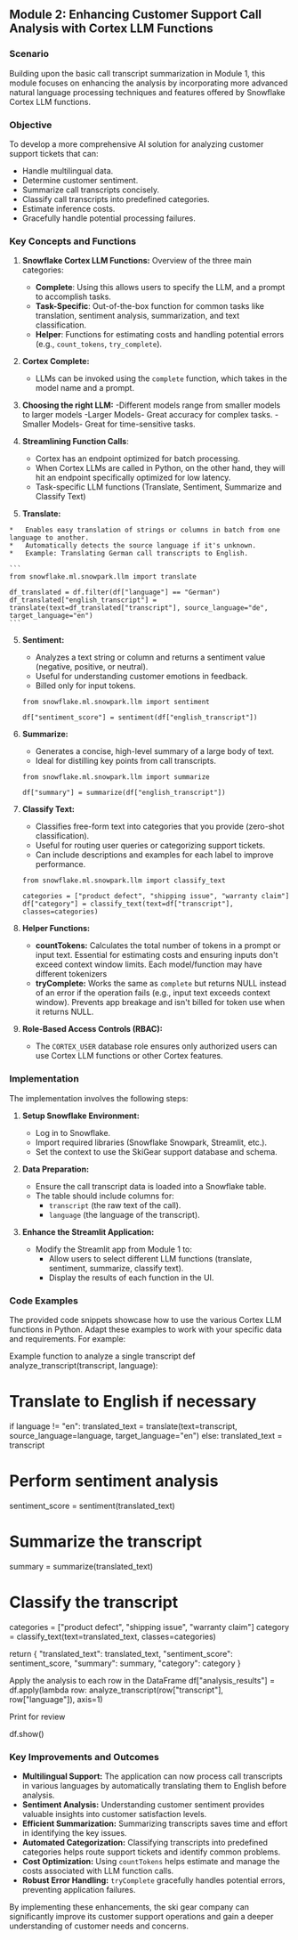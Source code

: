 ## Module 2: Enhancing Customer Support Call Analysis with Cortex LLM Functions

### Scenario

Building upon the basic call transcript summarization in Module 1, this module focuses on enhancing the analysis by incorporating more advanced natural language processing techniques and features offered by Snowflake Cortex LLM functions.

### Objective

To develop a more comprehensive AI solution for analyzing customer support tickets that can:

*   Handle multilingual data.
*   Determine customer sentiment.
*   Summarize call transcripts concisely.
*   Classify call transcripts into predefined categories.
*   Estimate inference costs.
*   Gracefully handle potential processing failures.

### Key Concepts and Functions

1.  **Snowflake Cortex LLM Functions:** Overview of the three main categories:
    *   **Complete**:  Using this allows users to specify the LLM, and a prompt to accomplish tasks.
    *   **Task-Specific**: Out-of-the-box function for common tasks like translation, sentiment analysis, summarization, and text classification.
    *   **Helper**: Functions for estimating costs and handling potential errors (e.g., `count_tokens`, `try_complete`).

2.  **Cortex Complete:**

    *   LLMs can be invoked using the `complete` function, which takes in the model name and a prompt.

3.  **Choosing the right LLM:**
    -Different models range from smaller models to larger models
        -Larger Models- Great accuracy for complex tasks.
        -Smaller Models- Great for time-sensitive tasks.

4.  **Streamlining Function Calls**:
    * Cortex has an endpoint optimized for batch processing.
    * When Cortex LLMs are called in Python, on the other hand, they will hit an endpoint specifically optimized for low latency.
    * Task-specific LLM functions (Translate, Sentiment, Summarize and Classify Text)
  5. **Translate:**

    *   Enables easy translation of strings or columns in batch from one language to another.
    *   Automatically detects the source language if it's unknown.
    *   Example: Translating German call transcripts to English.

    ```
    from snowflake.ml.snowpark.llm import translate

    df_translated = df.filter(df["language"] == "German")
    df_translated["english_transcript"] = translate(text=df_translated["transcript"], source_language="de", target_language="en")
    ```

5.  **Sentiment:**

    *   Analyzes a text string or column and returns a sentiment value (negative, positive, or neutral).
    *   Useful for understanding customer emotions in feedback.
    *   Billed only for input tokens.

    ```
    from snowflake.ml.snowpark.llm import sentiment

    df["sentiment_score"] = sentiment(df["english_transcript"])
    ```

6.  **Summarize:**

    *   Generates a concise, high-level summary of a large body of text.
    *   Ideal for distilling key points from call transcripts.

    ```
    from snowflake.ml.snowpark.llm import summarize

    df["summary"] = summarize(df["english_transcript"])
    ```

7.  **Classify Text:**

    *   Classifies free-form text into categories that you provide (zero-shot classification).
    *   Useful for routing user queries or categorizing support tickets.
    *   Can include descriptions and examples for each label to improve performance.

    ```
    from snowflake.ml.snowpark.llm import classify_text

    categories = ["product defect", "shipping issue", "warranty claim"]
    df["category"] = classify_text(text=df["transcript"], classes=categories)
    ```

8.  **Helper Functions:**

    *   **countTokens:**  Calculates the total number of tokens in a prompt or input text. Essential for estimating costs and ensuring inputs don't exceed context window limits. Each model/function may have different tokenizers
    *   **tryComplete:** Works the same as `complete` but returns NULL instead of an error if the operation fails (e.g., input text exceeds context window). Prevents app breakage and isn't billed for token use when it returns NULL.

9.  **Role-Based Access Controls (RBAC):**

    *   The `CORTEX_USER` database role ensures only authorized users can use Cortex LLM functions or other Cortex features.

### Implementation

The implementation involves the following steps:

1.  **Setup Snowflake Environment:**
    *   Log in to Snowflake.
    *   Import required libraries (Snowflake Snowpark, Streamlit, etc.).
    *   Set the context to use the SkiGear support database and schema.

2.  **Data Preparation:**
    *   Ensure the call transcript data is loaded into a Snowflake table.
    *   The table should include columns for:
        *   `transcript` (the raw text of the call).
        *   `language` (the language of the transcript).

3.  **Enhance the Streamlit Application:**
    *   Modify the Streamlit app from Module 1 to:
        *   Allow users to select different LLM functions (translate, sentiment, summarize, classify text).
        *   Display the results of each function in the UI.

### Code Examples

The provided code snippets showcase how to use the various Cortex LLM functions in Python.  Adapt these examples to work with your specific data and requirements. For example:

Example function to analyze a single transcript
def analyze_transcript(transcript, language):
# Translate to English if necessary
if language != "en":
    translated_text = translate(text=transcript, source_language=language, target_language="en")
else:
    translated_text = transcript

# Perform sentiment analysis
sentiment_score = sentiment(translated_text)

# Summarize the transcript
summary = summarize(translated_text)

# Classify the transcript
categories = ["product defect", "shipping issue", "warranty claim"]
category = classify_text(text=translated_text, classes=categories)

return {
    "translated_text": translated_text,
    "sentiment_score": sentiment_score,
    "summary": summary,
    "category": category
}

Apply the analysis to each row in the DataFrame
df["analysis_results"] = df.apply(lambda row: analyze_transcript(row["transcript"], row["language"]), axis=1)

Print for review

df.show()


### Key Improvements and Outcomes

*   **Multilingual Support:** The application can now process call transcripts in various languages by automatically translating them to English before analysis.
*   **Sentiment Analysis:**  Understanding customer sentiment provides valuable insights into customer satisfaction levels.
*   **Efficient Summarization:** Summarizing transcripts saves time and effort in identifying the key issues.
*   **Automated Categorization:** Classifying transcripts into predefined categories helps route support tickets and identify common problems.
*   **Cost Optimization:** Using `countTokens` helps estimate and manage the costs associated with LLM function calls.
*   **Robust Error Handling:** `tryComplete` gracefully handles potential errors, preventing application failures.

By implementing these enhancements, the ski gear company can significantly improve its customer support operations and gain a deeper understanding of customer needs and concerns.
